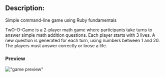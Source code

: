 ## Description:
Simple command-line game using Ruby fundamentals

TwO-O-Game is a 2-player math game where participants take turns to answer simple math addition questions. Each player starts with 3 lives. A new question is generated for each turn, using numbers between 1 and 20. The players must answer correctly or loose a life.

### Preview
!["game preview"](https://github.com/Nastik2021/two_player_math_game/blob/master/docs/game_preview.gif)



